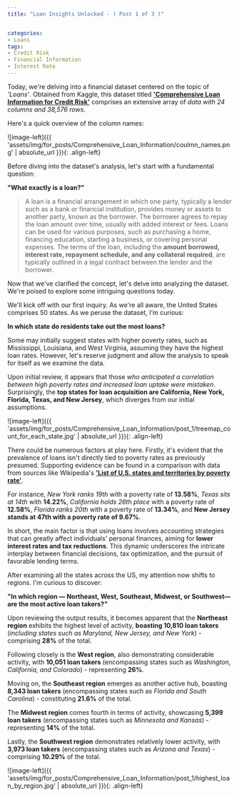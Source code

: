 ```yaml
---
title: "Loan Insights Unlocked - ( Post 1 of 3 )"


categories:
- Loans 
tags:
- Credit Risk
- Financial Information
- Interest Rate
---
```


Today, we're delving into a financial dataset centered on the topic of *'Loans'*. Obtained from Kaggle, this dataset titled **['Comprehensive Loan Information for Credit Risk'](https://www.kaggle.com/datasets/nezukokamaado/auto-loan-dataset)** comprises an extensive array of *data with 24 columns and 38,576 rows*.

Here's a quick overview of the column names:

![image-left]({{ 'assets/img/for_posts/Comprehensive_Loan_Information/coulmn_names.png' | absolute_url }}){: .align-left}



Before diving into the dataset's analysis, let's start with a fundamental question: 

**"What exactly is a loan?"**

> A loan is a financial arrangement in which one party, typically a lender such as a bank or financial institution, provides money or assets to another party, known as the borrower. The borrower agrees to repay the loan amount over time, usually with added interest or fees. 
Loans can be used for various purposes, such as purchasing a home, financing education, starting a business, or covering personal expenses. 
The terms of the loan, including the **amount borrowed, interest rate, repayment schedule, and any collateral required**, are typically outlined in a legal contract between the lender and the borrower.




Now that we've clarified the concept, let's delve into analyzing the dataset. We're poised to explore some intriguing questions today.

We'll kick off with our first inquiry. As we're all aware, the United States comprises 50 states. As we peruse the dataset, I'm curious: 

**In which state do residents take out the most loans?**

Some may initially suggest states with higher poverty rates, such as Mississippi, Louisiana, and West Virginia, assuming they have the highest loan rates. However, let's reserve judgment and allow the analysis to speak for itself as we examine the data.

<script src="https://gist.github.com/AnalyticsForPleasure/e2ff7fdbed4976f52ad75ab0fc55f901.js"></script>

Upon initial review, it appears that those *who anticipated a correlation between high poverty rates and increased loan uptake were mistaken*. Surprisingly, the **top states for loan acquisition are California, New York, Florida, Texas, and New Jersey**, which diverges from our initial assumptions.

![image-left]({{ 'assets/img/for_posts/Comprehensive_Loan_Information/post_1/treemap_count_for_each_state.jpg' | absolute_url }}){: .align-left}

There could be numerous factors at play here. Firstly, it's evident that the prevalence of loans isn't directly tied to poverty rates as previously presumed. Supporting evidence can be found in a comparison with data from sources like Wikipedia's **['List of U.S. states and territories by poverty rate'](https://en.wikipedia.org/wiki/List_of_U.S._states_and_territories_by_poverty_rate#:~:text=Poverty%20rates%20were%20highest%20in,%25)**.

For instance, *New York ranks 19th* with a poverty rate of **13.58%**, *Texas sits at 14th* with **14.22%**, *California holds 26th place* with a poverty rate of **12.58%**, *Florida ranks 20th* with a poverty rate of **13.34%**, and **New Jersey stands at 47th with a poverty rate of 9.67%**.

In short, the main factor is that using loans involves accounting strategies that can greatly affect individuals' personal finances, aiming for **lower interest rates and tax reductions**. This dynamic underscores the intricate interplay between financial decisions, tax optimization, and the pursuit of favorable lending terms.


After examining all the states across the US, my attention now shifts to regions. I'm curious to discover: 

**"In which region — Northeast, West, Southeast, Midwest, or Southwest—are the most active loan takers?"**

<script src="https://gist.github.com/AnalyticsForPleasure/9490935569f9638ac9dfea3488539cdb.js"></script>


Upon reviewing the output results, it becomes apparent that the **Northeast region** exhibits the highest level of activity, **boasting 10,810 loan takers** (*including states such as Maryland, New Jersey, and New York*) - comprising **28%** of the total.

Following closely is the **West region**, also demonstrating considerable activity, with **10,051 loan takers** (encompassing states such as *Washington, California, and Colorado*) - representing **26%**.

Moving on, the **Southeast region** emerges as another active hub, boasting **8,343 loan takers** (encompassing states such as *Florida and South Carolina*) - constituting **21.6%** of the total.

The **Midwest region** comes fourth in terms of activity, showcasing **5,399 loan takers** (encompassing states such as *Minnesota and Kansas*) - representing **14%** of the total.

Lastly, the **Southwest region** demonstrates relatively lower activity, with **3,973 loan takers** (encompassing states such as *Arizona and Texas*) - comprising **10.29%** of the total.

![image-left]({{ 'assets/img/for_posts/Comprehensive_Loan_Information/post_1/highest_loan_by_region.jpg' | absolute_url }}){: .align-left}


